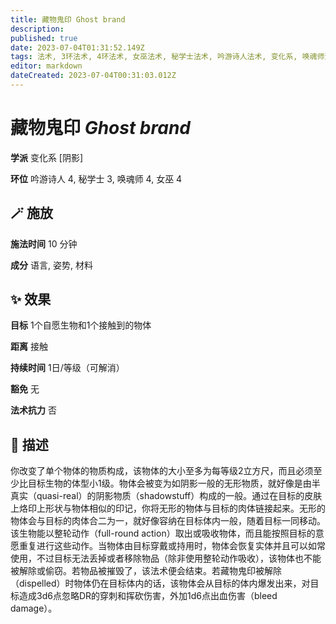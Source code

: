 ```yaml
---
title: 藏物鬼印 Ghost brand
description: 
published: true
date: 2023-07-04T01:31:52.149Z
tags: 法术, 3环法术, 4环法术, 女巫法术, 秘学士法术, 吟游诗人法术, 变化系, 唤魂师法术, 阴影
editor: markdown
dateCreated: 2023-07-04T00:31:03.012Z
---
```


# **藏物鬼印** *Ghost brand*

**学派** 变化系 \[阴影\] 

**环位** 吟游诗人 4, 秘学士 3, 唤魂师 4, 女巫 4

## 🪄 施放

**施法时间** 10 分钟

**成分** 语言, 姿势, 材料

## ✨ 效果 

**目标** 1个自愿生物和1个接触到的物体 

**距离** 接触  

**持续时间** 1日/等级（可解消） 

**豁免** 无

**法术抗力** 否

## 📖 描述

你改变了单个物体的物质构成，该物体的大小至多为每等级2立方尺，而且必须至少比目标生物的体型小1级。物体会被变为如阴影一般的无形物质，就好像是由半真实（quasi-real）的阴影物质（shadowstuff）构成的一般。通过在目标的皮肤上烙印上形状与物体相似的印记，你将无形的物体与目标的肉体链接起来。无形的物体会与目标的肉体合二为一，就好像容纳在目标体内一般，随着目标一同移动。该生物能以整轮动作（full-round action）取出或吸收物体，而且能按照目标的意愿重复进行这些动作。当物体由目标穿戴或持用时，物体会恢复实体并且可以如常使用，不过目标无法丢掉或者移除物品（除非使用整轮动作吸收），该物体也不能被解除或偷窃。若物品被摧毁了，该法术便会结束。若藏物鬼印被解除（dispelled）时物体仍在目标体内的话，该物体会从目标的体内爆发出来，对目标造成3d6点忽略DR的穿刺和挥砍伤害，外加1d6点出血伤害（bleed damage）。
    